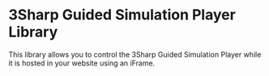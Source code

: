 # 3Sharp Guided Simulation Player Library

This library allows you to control the 3Sharp Guided Simulation Player while it is hosted in your website using an iFrame.
